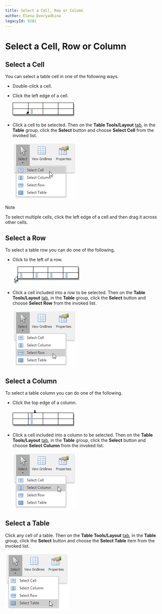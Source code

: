 ```yaml
---
title: Select a Cell, Row or Column
author: Elena Dvoryadkina
legacyId: 9281
---
```

# Select a Cell, Row or Column
## Select a Cell
You can select a table cell in one of the following ways.
* Double-click a cell.
* Click the left edge of a cell.
	
	![RichEdit_SelectCell](../../../images/img12971.png)
* Click a cell to be selected. Then on the **Table Tools/Layout** [ tab](../text-editor-ui/ribbon-interface.md), in the **Table** group, click the **Select** button and choose **Select Cell** from the invoked list.
	
	![RTeTablesSelectTableCell](../../../images/img121436.png)

> [!NOTE]
> To select multiple cells, click the left edge of a cell and then drag it across other cells.

## Select a Row
To select a table row you can do one of the following.
* Click to the left of a row.
	
	![RichEdit_SelectRow](../../../images/img12973.png)
* Click a cell included into a row to be selected. Then on the **Table Tools/Layout** [ tab](../text-editor-ui/ribbon-interface.md), in the **Table** group, click the **Select** button and choose **Select Row** from the invoked list.
	
	![RTETablesSelectRow](../../../images/img121438.png)

## Select a Column
To select a table column you can do one of the following.
* Click the top edge of a column.
	
	![RichEdit_SelectColumn](../../../images/img12972.png)
* Click a cell included into a column to be selected. Then on the **Table Tools/Layout** [ tab](../text-editor-ui/ribbon-interface.md), in the **Table** group, click the **Select** button and choose **Select Column** from the invoked list.
	
	![RTETablesSelectColumn](../../../images/img121439.png)

## Select a Table
Click any cell of a table. Then on the **Table Tools/Layout** [ tab](../text-editor-ui/ribbon-interface.md), in the **Table** group, click the **Select** button and choose the **Select Table** item from the invoked list.

![RTETablesSelectTable](../../../images/img121440.png)